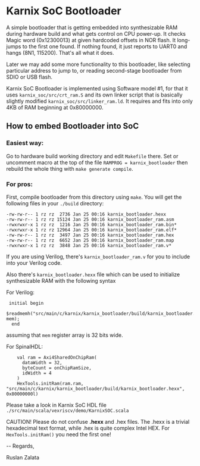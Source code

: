 # Karnix SoC Bootloader

A simple bootloader that is getting embedded into synthesizable RAM during hardware build and what gets control on CPU power-up. It checks Magic word (0x12300013) at given hardcoded offsets in NOR flash. It long-jumps to the first one found. If nothing found, it just reports to UART0 and hangs (8N1, 115200). That's all what it does.

Later we may add some more functionality to this bootloader, like selecting particular address to jump to, or reading second-stage bootloader from SDIO or USB flash.

Karnix SoC Bootloader is implemented using Software model #1, for that it uses ```karnix_soc/src/crt_ram.S``` and its own linker script that is basically slightly modified ```karnix_soc/src/linker_ram.ld```. It requires and fits into only 4KB of RAM beginning at 0x80000000.
 
## How to embed Bootloader into SoC

### Easiest way:

Go to hardware build working directory and edit ```Makefile``` there. Set or uncomment macro at the top of the file ```RAMPROG = karnix_bootloader``` then rebuild the whole thing with  ```make generate compile```.

### For pros:

First, compile bootloader from this directory using ```make```. You will get the following files in your ```./build``` directory:

```
-rw-rw-r-- 1 rz rz  2736 Jan 25 00:16 karnix_bootloader.hexx
-rw-rw-r-- 1 rz rz 15124 Jan 25 00:16 karnix_bootloader_ram.asm
-rwxrwxr-x 1 rz rz  1216 Jan 25 00:16 karnix_bootloader_ram.bin*
-rwxrwxr-x 1 rz rz 12964 Jan 25 00:16 karnix_bootloader_ram.elf*
-rw-rw-r-- 1 rz rz  3497 Jan 25 00:16 karnix_bootloader_ram.hex
-rw-rw-r-- 1 rz rz  6652 Jan 25 00:16 karnix_bootloader_ram.map
-rwxrwxr-x 1 rz rz  3848 Jan 25 00:16 karnix_bootloader_ram.v*
```

If you are using Verilog, there's ```karnix_bootloader_ram.v``` for you to include into your Verilog code.

Also there's ```karnix_bootloader.hexx``` file which can be used to initialize synthesizable RAM with the following syntax

For Verilog:
```
 initial begin
    $readmemh("src/main/c/karnix/karnix_bootloader/build/karnix_bootloader.hexx", mem);
  end
```

assuming that ```mem``` register array is 32 bits wide.


For SpinalHDL:
```
    val ram = Axi4SharedOnChipRam(
      dataWidth = 32,
      byteCount = onChipRamSize,
      idWidth = 4
    )
    HexTools.initRam(ram.ram, "src/main/c/karnix/karnix_bootloader/build/karnix_bootloader.hexx", 0x80000000l)
```

Please take a look in Karnix SoC HDL file ```./src/main/scala/vexriscv/demo/KarnixSOC.scala```

CAUTION! Please do not confuse **.hexx** and .hex files. The .hexx is a trivial hexadecimal text format, while .hex is quite complex Intel HEX. For ```HexTools.initRam()``` you need the first one! 


--
Regards,

Ruslan Zalata

 
